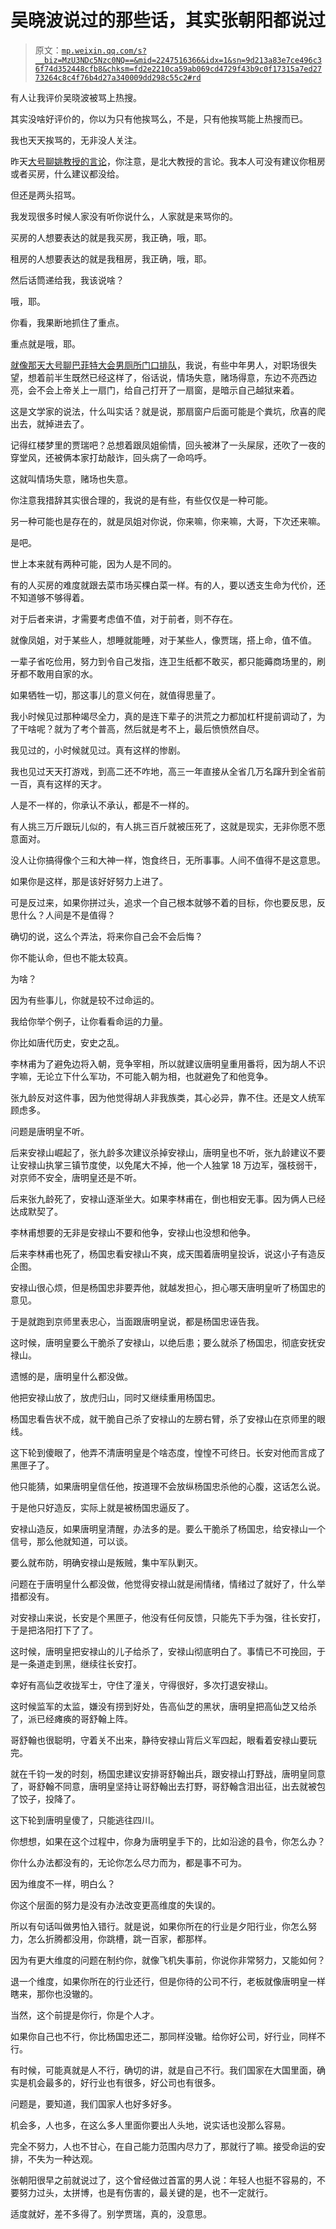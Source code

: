 # 吴晓波说过的那些话，其实张朝阳都说过

> 原文：[`mp.weixin.qq.com/s?__biz=MzU3NDc5Nzc0NQ==&mid=2247516366&idx=1&sn=9d213a83e7ce496c36f74d352448cfb8&chksm=fd2e2210ca59ab069cd4729f43b9c0f17315a7ed2773264c8c4f76b4d27a340009dd298c55c2#rd`](http://mp.weixin.qq.com/s?__biz=MzU3NDc5Nzc0NQ==&mid=2247516366&idx=1&sn=9d213a83e7ce496c36f74d352448cfb8&chksm=fd2e2210ca59ab069cd4729f43b9c0f17315a7ed2773264c8c4f76b4d27a340009dd298c55c2#rd)

有人让我评价吴晓波被骂上热搜。 

其实没啥好评价的，你以为只有他挨骂么，不是，只有他挨骂能上热搜而已。

我也天天挨骂的，无非没人关注。 

昨天[大号聊姚教授的言论](http://mp.weixin.qq.com/s?__biz=MzU0MjYwNDU2Mw==&mid=2247505360&idx=1&sn=479ffdbd90cf8b5b4b7dd5fafc1964dc&chksm=fb1ab9accc6d30ba551c07133e32cc0d48d879c4127d4f521f98b631f63f72548ed98c84535b&scene=21#wechat_redirect)，你注意，是北大教授的言论。我本人可没有建议你租房或者买房，什么建议都没给。

但还是两头招骂。

我发现很多时候人家没有听你说什么，人家就是来骂你的。 

买房的人想要表达的就是我买房，我正确，哦，耶。 

租房的人想要表达的就是我租房，我正确，哦，耶。

然后话筒递给我，我该说啥？ 

哦，耶。

你看，我果断地抓住了重点。 

重点就是哦，耶。 

[就像那天大号聊巴菲特大会男厕所门口排队](http://mp.weixin.qq.com/s?__biz=MzU0MjYwNDU2Mw==&mid=2247505297&idx=1&sn=e2733937a6b83f8f6a83ed8b1b7fd344&chksm=fb1ab9edcc6d30fb4dbbdd02b3e14fbc660ab1c1dc427301da9777dd02b9ab44fc90a029c320&scene=21#wechat_redirect)，我说，有些中年男人，对职场很失望，想着前半生既然已经这样了，俗话说，情场失意，赌场得意，东边不亮西边亮，会不会上帝关上一扇门，给自己打开了一扇窗，是暗示自己越狱来着。

这是文学家的说法，什么叫实话？就是说，那扇窗户后面可能是个粪坑，欣喜的爬出去，就掉进去了。

记得红楼梦里的贾瑞吧？总想着跟凤姐偷情，回头被淋了一头屎尿，还吹了一夜的穿堂风，还被俩本家打劫敲诈，回头病了一命呜呼。

这就叫情场失意，赌场也失意。

你注意我措辞其实很合理的，我说的是有些，有些仅仅是一种可能。

另一种可能也是存在的，就是凤姐对你说，你来嘛，你来嘛，大哥，下次还来嘛。 

是吧。

世上本来就有两种可能，因为人是不同的。

有的人买房的难度就跟去菜市场买棵白菜一样。有的人，要以透支生命为代价，还不知道够不够得着。

对于后者来讲，才需要考虑值不值，对于前者，则不存在。

就像凤姐，对于某些人，想睡就能睡，对于某些人，像贾瑞，搭上命，值不值。

一辈子省吃俭用，努力到令自己发指，连卫生纸都不敢买，都只能薅商场里的，刷牙都不敢用自家的水。

如果牺牲一切，那这事儿的意义何在，就值得思量了。 

我小时候见过那种竭尽全力，真的是连下辈子的洪荒之力都加杠杆提前调动了，为了干啥呢？就为了考个普高，然后就是考不上，最后愤愤然自尽。

我见过的，小时候就见过。真有这样的惨剧。

我也见过天天打游戏，到高二还不咋地，高三一年直接从全省几万名蹿升到全省前一百，真有这样的天才。

人是不一样的，你承认不承认，都是不一样的。

有人挑三万斤跟玩儿似的，有人挑三百斤就被压死了，这就是现实，无非你愿不愿意面对。

没人让你搞得像个三和大神一样，饱食终日，无所事事。人间不值得不是这意思。

如果你是这样，那是该好好努力上进了。 

可是反过来，如果你拼过头，追求一个自己根本就够不着的目标，你也要反思，反思什么？人间是不是值得？

确切的说，这么个弄法，将来你自己会不会后悔？

你不能认命，但也不能太较真。

为啥？ 

因为有些事儿，你就是较不过命运的。

我给你举个例子，让你看看命运的力量。 

你比如唐代历史，安史之乱。

李林甫为了避免边将入朝，竞争宰相，所以就建议唐明皇重用番将，因为胡人不识字嘛，无论立下什么军功，不可能入朝为相，也就避免了和他竞争。

张九龄反对这件事，因为他觉得胡人非我族类，其心必异，靠不住。还是文人统军顾虑多。

问题是唐明皇不听。

后来安禄山崛起了，张九龄多次建议杀掉安禄山，唐明皇也不听，张九龄建议不要让安禄山执掌三镇节度使，以免尾大不掉，他一个人独掌 18 万边军，强枝弱干，对京师不安全，唐明皇还是不听。

后来张九龄死了，安禄山逐渐坐大。如果李林甫在，倒也相安无事。因为俩人已经达成默契了。 

李林甫想要的无非是安禄山不要和他争，安禄山也没想和他争。

后来李林甫也死了，杨国忠看安禄山不爽，成天围着唐明皇投诉，说这小子有造反企图。

安禄山很心烦，但是杨国忠非要弄他，就越发担心，担心哪天唐明皇听了杨国忠的意见。 

于是就跑到京师里表忠心，当面跟唐明皇说，都是杨国忠诬告我。

这时候，唐明皇要么干脆杀了安禄山，以绝后患；要么就杀了杨国忠，彻底安抚安禄山。

遗憾的是，唐明皇什么都没做。

他把安禄山放了，放虎归山，同时又继续重用杨国忠。

杨国忠看告状不成，就干脆自己杀了安禄山的左膀右臂，杀了安禄山在京师里的眼线。

这下轮到傻眼了，他弄不清唐明皇是个啥态度，惶惶不可终日。长安对他而言成了黑匣子了。

他只能猜，如果唐明皇信任他，按道理不会放纵杨国忠杀他的心腹，这话怎么说。 

于是他只好造反，实际上就是被杨国忠逼反了。 

安禄山造反，如果唐明皇清醒，办法多的是。要么干脆杀了杨国忠，给安禄山一个信号，那么他就知道，可以谈。

要么就布防，明确安禄山是叛贼，集中军队剿灭。 

问题在于唐明皇什么都没做，他觉得安禄山就是闹情绪，情绪过了就好了，什么举措都没有。

对安禄山来说，长安是个黑匣子，他没有任何反馈，只能先下手为强，往长安打，于是把洛阳打下了了。

这时候，唐明皇把安禄山的儿子给杀了，安禄山彻底明白了。事情已不可挽回，于是一条道走到黑，继续往长安打。

幸好有高仙芝收拢军士，守住了潼关，守得很好，多次打退安禄山。

这时候监军的太监，嫌没有捞到好处，告高仙芝的黑状，唐明皇把高仙芝又给杀了，派已经瘫痪的哥舒翰上阵。

哥舒翰也很聪明，守着关不出来，静待安禄山背后义军四起，眼看着安禄山要玩完。

就在千钧一发的时刻，杨国忠建议安排哥舒翰出兵，跟安禄山打野战，唐明皇同意了，哥舒翰不同意，唐明皇坚持让哥舒翰出去打野，哥舒翰含泪出征，出去就被包了饺子，投降了。

这下轮到唐明皇傻了，只能逃往四川。 

你想想，如果在这个过程中，你身为唐明皇手下的，比如沿途的县令，你怎么办？ 

你什么办法都没有的，无论你怎么尽力而为，都是事不可为。 

因为维度不一样，明白么？ 

你这个层面的努力是没有办法改变更高维度的失误的。 

所以有句话叫做男怕入错行。就是说，如果你所在的行业是夕阳行业，你怎么努力，怎么折腾都没用，你跳槽，跳一百家，都那样。

因为有更大维度的问题在制约你，就像飞机失事前，你说你非常努力，又能如何？ 

退一个维度，如果你所在的行业还行，但是你待的公司不行，老板就像唐明皇一样瞎来，那你也没辙的。 

当然，这个前提是你行，你是个人才。 

如果你自己也不行，你比杨国忠还二，那同样没辙。给你好公司，好行业，同样不行。

有时候，可能真就是人不行，确切的讲，就是自己不行。我们国家在大国里面，确实是机会最多的，好行业也有很多，好公司也有很多。 

问题是，要知道，我们国家人也好多好多。

机会多，人也多，在这么多人里面你要出人头地，说实话也没那么容易。 

完全不努力，人也不甘心，在自己能力范围内尽力了，那就行了嘛。接受命运的安排，不失为一种达观。

张朝阳很早之前就说过了，这个曾经做过首富的男人说：年轻人也挺不容易的，不要努力过头，太拼博，也是有伤害的，最关键的是，也不一定就行。

适度就好，差不多得了。别学贾瑞，真的，没意思。